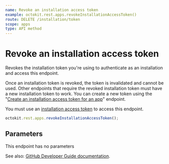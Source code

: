 ```yaml
---
name: Revoke an installation access token
example: octokit.rest.apps.revokeInstallationAccessToken()
route: DELETE /installation/token
scope: apps
type: API method
---
```


# Revoke an installation access token

Revokes the installation token you're using to authenticate as an installation and access this endpoint.

Once an installation token is revoked, the token is invalidated and cannot be used. Other endpoints that require the revoked installation token must have a new installation token to work. You can create a new token using the "[Create an installation access token for an app](https://docs.github.com/rest/apps/apps#create-an-installation-access-token-for-an-app)" endpoint.

You must use an [installation access token](https://docs.github.com/apps/building-github-apps/authenticating-with-github-apps/#authenticating-as-an-installation) to access this endpoint.

```js
octokit.rest.apps.revokeInstallationAccessToken();
```

## Parameters

This endpoint has no parameters

See also: [GitHub Developer Guide documentation](https://docs.github.com/rest/apps/installations#revoke-an-installation-access-token).
